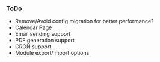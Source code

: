 ### ToDo

* Remove/Avoid config migration for better performance?
* Calendar Page
* Email sending support
* PDF generation support
* CRON support
* Module export/import options
